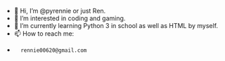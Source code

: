 - 👋 Hi, I’m @pyrennie or just Ren.
- 👀 I’m interested in coding and gaming.
- 🌱 I’m currently learning Python 3 in school as well as HTML by myself.
- 📫 How to reach me:
-		rennie00620@gmail.com

<!---
pyrennie/pyrennie is a ✨ special ✨ repository because its `README.md` (this file) appears on your GitHub profile.
You can click the Preview link to take a look at your changes.
--->
